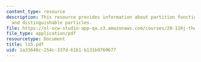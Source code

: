 ```yaml
---
content_type: resource
description: This resource provides information about partition functions for independent
  and distinguishable particles.
file: https://ol-ocw-studio-app-qa.s3.amazonaws.com/courses/20-110j-thermodynamics-of-biomolecular-systems-fall-2005/1a33648c254c337d61b1b131b9769677_l15.pdf
file_type: application/pdf
resourcetype: Document
title: l15.pdf
uid: 1a33648c-254c-337d-61b1-b131b9769677
---
```

